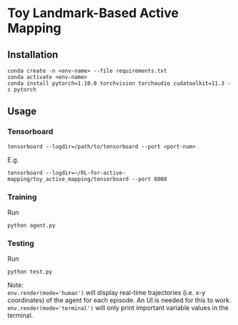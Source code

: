 # Toy Landmark-Based Active Mapping
## Installation

```
conda create -n <env-name> --file requirements.txt
conda activate <env-name>
conda install pytorch=1.10.0 torchvision torchaudio cudatoolkit=11.3 -c pytorch
```

## Usage
### Tensorboard
```
tensorboard --logdir=/path/to/tensorboard --port <port-num>
```
E.g.
```
tensorboard --logdir=~/RL-for-active-mapping/toy_active_mapping/tensorboard --port 6008
```

### Training
Run
```
python agent.py
```

### Testing
Run
```
python test.py
```
Note: <br>
```env.render(mode='human')``` will display real-time trajectories (i.e. x-y coordinates) of the agent for each episode. An UI is needed for this to work. <br>
```env.render(mode='terminal')``` will only print important variable values in the terminal. <br>

